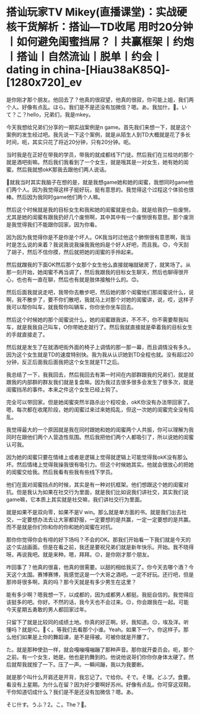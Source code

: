 # 搭讪玩家TV  Mikey(直播课堂)：实战硬核干货解析：搭讪—TD收尾 用时20分钟丨如何避免闺蜜挡屌？丨共赢框架丨约炮丨搭讪丨自然流讪丨脱单丨约会丨dating in china-[Hiau38aK85Q]-[1280x720]_ev

是你刚才那个朋友。他回去了？他真的很寂望，他真的很寂，你可能上姐，我们两个人。好像有点乱。ほら。我们是不是还没有加微信？嗯。あ。我加什。🤧。いて？こ？hello，兄弟们，我是mkey。

今天我想给兄弟们分享的一期实战案例是n game。首先我们来想一下，就是这个案例的发生经过吧。我先说一下这个案例，就是从陌生人到TD大概就是花了多长时间，呃，其实只花了将近20分钟，只有20分钟。呃。

当时我是在正好在带我的学员，带我的就成都线下门徒。然后我们在兰桂坊的那个就是酒吧街嘛。然后我们我看到了一个女生，就是哦其是一对女生，她有她的闺蜜。然后我就想okK那我去跟他们两人说话。

🤧就我当时其实我脑子在想的是，就是我想game她和她的闺蜜，我想同时game他们两个人。因为我觉得这样子挺好玩，挺有意思的。我觉得这个过程这个体验也很棒。然后因为我同时game他们两个人嘛。

然后这个时候就是我的目标女生和我和她的闺蜜就是也会。就是给我扔一些废恻，尤其是她的闺蜜有跟我扔好几个废恻啊，其中其中有一个废恻很有意思。那个废测是我觉得我们不能跟你回家。因为你看。

因为因为我觉得你是不是你是个坏人。OK我当时过他这个肺恻很有意思啊，我当时是怎么说的来着？我说我说我操我我他妈是个好人好吧，而且我。😊，今天刮了胡子，然后不信你摸，然后就把她的闺蜜的手拎起来。

然后就蹭我的下面OK然后那个女那个女生他么直接就嘣就破房了，就笑场了。从那一刻开始，她闺蜜不再当调了，然后我跟我的目标女生聊天，然后也聊得很开心，也也有一直在聊，然后也有就是肢体接触什么的。😊。

然后后面我就说走吧，我带你去散步吧，然后她的那个闺蜜他们那闺蜜说什么，说啊，我不散步了，要不你们散吧，我就马上对那个对她的闺蜜讲，说，哎，这样子我可以帮你叫车，就我帮你叫辆车，你你坐你坐车回去。

然后这个时候她的那个闺蜜说什么，她的闺蜜跟我讲，不不不，你不需要帮我叫车，就是我我自己叫车，O你带她走就行了。然后我就直接就是牵着我的目标女生的手就直接走了。

然后就是发生了在就酒吧街外面的椅子上调情的那一那一幕，而且调情没有多久。因为这个女生就是TD的速度特别快。我为我从认识她到TD全程也就。没有超过20分钟，反正后面我后面我把这个女生就是TT之后。

我总结了一下，我我回去，然后我回去有第一时间在内部群跟我的兄弟们，就是就跟我的内部群的群友我们就是复盘嘛。因为我过去很多很多会发生了很多次，就是闺蜜挡吊的事件。本来之件这个女生已经上钩了。

完全可以带回家。但是她闺蜜突然半路杀出个程咬金，okK你没有办法带回家了。嗯，每次都在收尾阶段，她的闺蜜过来过来她捣乱，但这一次她的闺蜜完全没有捣乱。

我觉得最大的一个原因就是我在同时跟她和她的闺蜜两个人共振，你可以理解为我同时在跟他们两个人营造性氛围。然后我把他们两个人都吸引了，所以说她的闺蜜认可我。

因为她的闺蜜只要在情绪上或者是逻辑上觉得就逻辑上可能觉得我okK没有那么坏。然后情绪上觉得我操我很有吸引力。但这个时候她其实。他就会很放心的把她的闺蜜交给我。然后我看有些我有些线下学员。

他们在面对闺蜜挡点的时候，其实是有一种对抗框架。他们想跟这个她的闺蜜对抗。但是我认为如果在社交行为里面，就是我们比如说我们讲社交，其实我们说game嘛，它本质上其实就是社交嘛，我们讲社交行为里面。

就是如果不是双向零，如果不是V win。那么就是单方面的书。就是我们出去社交，一定要想办法去让大家都舒服，一定要想的是共赢，一定一定要想的是共赢。而不是就是你们你和你的你和她的闺蜜在对抗。

那你你觉得你会有唠的好下场吗？不会的OK。那我们开始看一下我们就是今天的这个实战画面。但是在看之前，我还是要祝兄弟们就是新年快乐。开始。我不晓得呀。再说我吧。就是来种。嗯，拜拜。😔，是你刚才那个朋友。

咋回事了？他真的很喜，他真的很需要。以甜的相给我买了。你今天去哪个酒？今天这个太国。赛博赛博，我感觉这是一个大哥之酒吧。一定不好玩。还行吧，但是那帅哥很多啊，真的吗？那今天就是有多少男生在这里？

能有多少啊？嗯我想一下，以成都的，因为成都男人都挺。我挺自信的。我觉得应该挺多的吧。你好。不然的话，我今天也不会过来。😔，你会跟我在一起。可能今天星期五勇敢的男人都回家过年。

只留下了就是比较同的成绩土地。你真的好正啊。好。我知道。😔，埃及洋。听懂吗？就是IC。🤧く。等我们去看那个小谁。Yeah。如果下一个。你这样子。那么他们如果是上你的舞蹈课，是不是得被。可被你就是开腰了。

た。就是那种使劲一样，就会嘎嘣嘎嘣蹦了那种声音。那你就开委员会。呃，那个之前。有一个女生，她是。他也是钓舞到的。他说他说哥们你你你身体太硬了。然后就帮我就按了一下。压了一声。一瞬间蹦，我以为我要断。

就是那个叫什么开肩还是开背，我忘记了。で给你。そで。そ理。どふプ。食要。看没有上星期。为什么在留？因为好少要啊好苏州。好像有点乱。你可穿这双鞋。干你知道切成什么？我们是不是还没有加微信？嗯。あ。

そじ什す。うふ？2。こ。The？🎼。